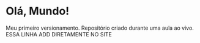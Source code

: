 # Olá, Mundo!
 Meu primeiro versionamento.
 Repositório criado durante uma aula ao vivo.
 ESSA LINHA ADD DIRETAMENTE NO SITE
